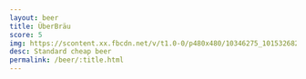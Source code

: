 ```yaml
---
layout: beer
title: ÜberBräu
score: 5
img: https://scontent.xx.fbcdn.net/v/t1.0-0/p480x480/10346275_10153268294828745_7444781895935179067_n.jpg?oh=68f22a3bcc152207a876811ae5e9b732&oe=5909A080
desc: Standard cheap beer
permalink: /beer/:title.html
---
```

